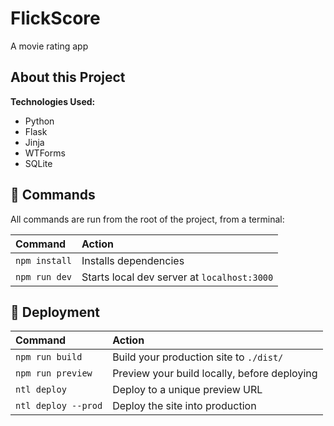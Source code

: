 # FlickScore

A movie rating app

[//]: # (Check it out: [Adam's Portfolio]&#40;https://adamgonzales.netlify.app/&#41;)

## About this Project

**Technologies Used:**

- Python
- Flask
- Jinja
- WTForms
- SQLite

## 🧞 Commands

All commands are run from the root of the project, from a terminal:

| Command       | Action                                      |
| :------------ | :------------------------------------------ |
| `npm install` | Installs dependencies                       |
| `npm run dev` | Starts local dev server at `localhost:3000` |

## 🚀 Deployment

| Command             | Action                                       |
| :------------------ | :------------------------------------------- |
| `npm run build`     | Build your production site to `./dist/`      |
| `npm run preview`   | Preview your build locally, before deploying |
| `ntl deploy`        | Deploy to a unique preview URL               |
| `ntl deploy --prod` | Deploy the site into production              |